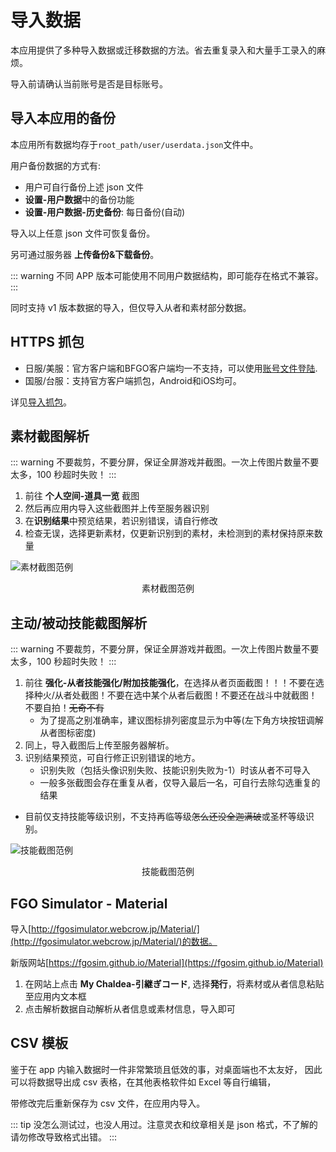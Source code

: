 # 导入数据

本应用提供了多种导入数据或迁移数据的方法。省去重复录入和大量手工录入的麻烦。

导入前请确认当前账号是否是目标账号。

## 导入本应用的备份

本应用所有数据均存于`root_path/user/userdata.json`文件中。

用户备份数据的方式有:

- 用户可自行备份上述 json 文件
- **设置-用户数据**中的备份功能
- **设置-用户数据-历史备份**: 每日备份(自动)

导入以上任意 json 文件可恢复备份。

另可通过服务器 **上传备份&下载备份**。

::: warning
不同 APP 版本可能使用不同用户数据结构，即可能存在格式不兼容。
:::

同时支持 v1 版本数据的导入，但仅导入从者和素材部分数据。

## HTTPS 抓包

- 日服/美服：官方客户端和BFGO客户端均一不支持，可以使用[账号文件登陆](./import_https/auto_login.md).
- 国服/台服：支持官方客户端抓包，Android和iOS均可。

详见[导入抓包](./import_https/)。

## 素材截图解析

::: warning
不要裁剪，不要分屏，保证全屏游戏并截图。一次上传图片数量不要太多，100 秒超时失败！
:::

1. 前往 **个人空间-道具一览** 截图
2. 然后再应用内导入这些截图并上传至服务器识别
3. 在**识别结果**中预览结果，若识别错误，请自行修改
4. 检查无误，选择更新素材，仅更新识别到的素材，未检测到的素材保持原来数量

![素材截图范例](/images/item_recognition_example.webp)

<figcaption style="text-align:center">素材截图范例</figcaption>

## 主动/被动技能截图解析

::: warning
不要裁剪，不要分屏，保证全屏游戏并截图。一次上传图片数量不要太多，100 秒超时失败！
:::

1. 前往 **强化-从者技能强化/附加技能强化**，在选择从者页面截图！！！不要在选择种火/从者处截图！不要在选中某个从者后截图！不要还在战斗中就截图！不要自拍！~~无奇不有~~
   - 为了提高之别准确率，建议图标排列密度显示为中等(左下角方块按钮调解从者图标密度)
2. 同上，导入截图后上传至服务器解析。
3. 识别结果预览，可自行修正识别错误的地方。
   - 识别失败（包括头像识别失败、技能识别失败为-1）时该从者不可导入
   - 一般多张截图会存在重复从者，仅导入最后一名，可自行去除勾选重复的结果

- 目前仅支持技能等级识别，不支持再临等级~~怎么还没全迦满破~~或圣杯等级识别。

![技能截图范例](/images/skill_recognition_example.webp)

<figcaption style="text-align:center">技能截图范例</figcaption>

## FGO Simulator - Material

导入[http://fgosimulator.webcrow.jp/Material/](http://fgosimulator.webcrow.jp/Material/)的数据。

新版网站[https://fgosim.github.io/Material](https://fgosim.github.io/Material)

1. 在网站上点击 **My Chaldea-引継ぎコード**, 选择**発行**，将素材或从者信息粘贴至应用内文本框
2. 点击解析数据自动解析从者信息或素材信息，导入即可

## CSV 模板

鉴于在 app 内输入数据时一件非常繁琐且低效的事，对桌面端也不太友好，
因此可以将数据导出成 csv 表格，在其他表格软件如 Excel 等自行编辑，

带修改完后重新保存为 csv 文件，在应用内导入。

::: tip
没怎么测试过，也没人用过。注意灵衣和纹章相关是 json 格式，不了解的请勿修改导致格式出错。
:::
